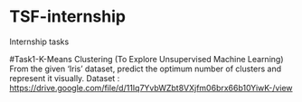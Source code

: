 # TSF-internship
Internship tasks

#Task1-K-Means Clustering (To Explore Unsupervised Machine Learning)
From the given ‘Iris’ dataset, predict the optimum number of clusters and represent it visually. Dataset : https://drive.google.com/file/d/11Iq7YvbWZbt8VXjfm06brx66b10YiwK-/view
